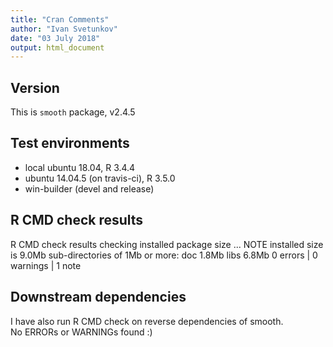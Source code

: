 ```yaml
---
title: "Cran Comments"
author: "Ivan Svetunkov"
date: "03 July 2018"
output: html_document
---
```

## Version
This is ``smooth`` package, v2.4.5

## Test environments
* local ubuntu 18.04, R 3.4.4
* ubuntu 14.04.5 (on travis-ci), R 3.5.0
* win-builder (devel and release)

## R CMD check results
R CMD check results
checking installed package size ... NOTE
  installed size is  9.0Mb
  sub-directories of 1Mb or more:
    doc    1.8Mb
    libs   6.8Mb
0 errors | 0 warnings | 1 note

## Downstream dependencies
I have also run R CMD check on reverse dependencies of smooth.  
No ERRORs or WARNINGs found :)
